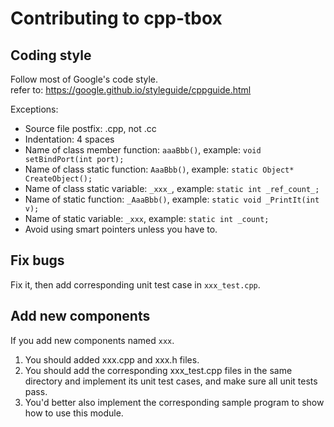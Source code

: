 # Contributing to cpp-tbox

## Coding style

Follow most of Google's code style.  
refer to: https://google.github.io/styleguide/cppguide.html

Exceptions:

- Source file postfix: .cpp, not .cc
- Indentation: 4 spaces
- Name of class member function: `aaaBbb()`, example: `void setBindPort(int port);`
- Name of class static function: `AaaBbb()`, example: `static Object* CreateObject();`
- Name of class static variable: `_xxx_`, example: `static int _ref_count_;`
- Name of static function: `_AaaBbb()`, example: `static void _PrintIt(int v);`
- Name of static variable: `_xxx`, example: `static int _count;`
- Avoid using smart pointers unless you have to.

## Fix bugs

Fix it, then add corresponding unit test case in `xxx_test.cpp`.

## Add new components

If you add new components named `xxx`.  

1. You should added xxx.cpp and xxx.h files.  
2. You should add the corresponding xxx\_test.cpp files in the same directory and implement its unit test cases, and make sure all unit tests pass.  
3. You'd better also implement the corresponding sample program to show how to use this module.  

